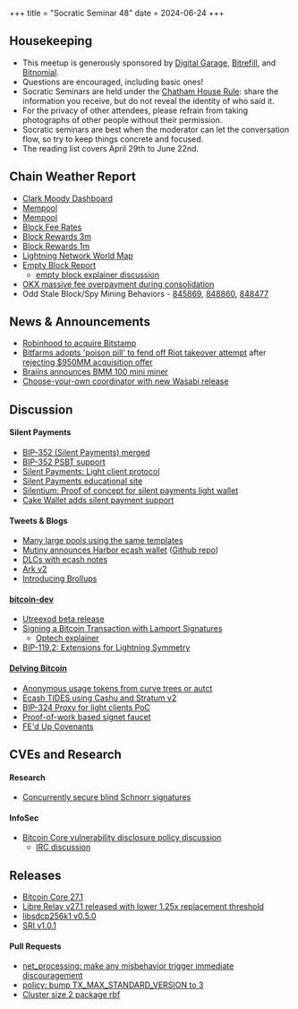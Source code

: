 +++
title = "Socratic Seminar 48"
date = 2024-06-24
+++

Housekeeping
------------

- This meetup is generously sponsored by [Digital Garage](https://dg717.com/), [Bitrefill](https://bitrefill.com/), and [Bitnomial](https://bitnomial.com).
- Questions are encouraged, including basic ones!
- Socratic Seminars are held under the [Chatham House Rule](https://www.chathamhouse.org/about-us/chatham-house-rule): share the information you receive, but do not reveal the identity of who said it.
- For the privacy of other attendees, please refrain from taking photographs of other people without their permission.
- Socratic seminars are best when the moderator can let the conversation flow, so try to keep things concrete and focused.
- The reading list covers April 29th to June 22nd.

Chain Weather Report
--------------------

- [Clark Moody Dashboard](https://dashboard.clarkmoody.com/)
- [Mempool](https://www.bitcoin-mempool.info/#BTC,30d,weight)
- [Mempool](https://mempool.space/graphs/mempool#1m)
- [Block Fee Rates](https://mempool.space/graphs/mining/block-fee-rates#1m)
- [Block Rewards 3m](https://mempool.space/graphs/mining/block-rewards#3m)
- [Block Rewards 1m](https://mempool.space/graphs/mining/block-rewards#1m)
- [Lightning Network World Map](https://mempool.space/graphs/lightning/nodes-channels-map)
- [Empty Block Report](https://research.mempool.space/empty-block-report/)
    - [empty block explainer discussion](https://github.com/mempool/mempool/pull/5087)
- [OKX massive fee overpayment during consolidation](https://x.com/mononautical/status/1799209814146297899)
- Odd Stale Block/Spy Mining Behaviors - [845869](https://x.com/0xB10C/status/1796518471511237065), [848860](https://x.com/0xB10C/status/1804143652962185531), [848477](https://x.com/0xB10C/status/1803082081385246738)

News & Announcements
--------------------

- [Robinhood to acquire Bitstamp](https://blog.bitstamp.net/post/robinhood-to-acquire-bitstamp/)
- [Bitfarms adopts 'poison pill' to fend off Riot takeover attempt](https://www.reuters.com/business/finance/bitfarms-adopt-poison-pill-amid-riot-takeover-attempt-2024-06-10/) after [rejecting $950MM acquisition offer](https://www.tftc.io/riot-platforms-proposal-acquire-bitfarms/)
- [Braiins announces BMM 100 mini miner](https://braiins.com/hardware/bmm-100-mini-miner)
- [Choose-your-own coordinator with new Wasabi release](https://x.com/wasabiwallet/status/1796988769523867735)

Discussion
----------

#### Silent Payments

- [BIP-352 (Silent Payments) merged](https://github.com/bitcoin/bips/blob/master/bip-0352.mediawiki)
- [BIP-352 PSBT support](https://delvingbitcoin.org/t/bip352-psbt-support/877)
- [Silent Payments: Light client protocol](https://delvingbitcoin.org/t/silent-payments-light-client-protocol/891)
- [Silent Payments educational site](https://silentpayments.xyz/)
- [Silentium: Proof of concept for silent payments light wallet](https://twitter.com/TheSingerLouis/status/1790824126472667227)
- [Cake Wallet adds silent payment support](https://github.com/cake-tech/cake_wallet/releases/tag/v4.18.0)

#### Tweets & Blogs

- [Many large pools using the same templates](https://nostr.com/note1qckcs4y67eyaawad96j7mxevucgygsfwxg42cvlrs22mxptrg05qtv0jz3)
- [Mutiny announces Harbor ecash wallet](https://blog.mutinywallet.com/harbor/) ([Github repo](https://github.com/MutinyWallet/harbor))
- [DLCs with ecash notes](https://conduition.io/cryptography/ecash-dlc/)
- [Ark v2](https://brqgoo.medium.com/introducing-ark-v2-2e7ab378e87b)
- [Introducing Brollups](https://brqgoo.medium.com/introducing-brollups-18ec4081f6e7)

#### [bitcoin-dev](https://groups.google.com/g/bitcoindev)
- [Utreexod beta release](https://groups.google.com/g/bitcoindev/c/5GyV9af9lv4)
- [Signing a Bitcoin Transaction with Lamport Signatures](https://groups.google.com/g/bitcoindev/c/mR53go5gHIk)
  - [Optech explainer](https://bitcoinops.org/en/newsletters/2024/05/08/)
- [BIP-119.2: Extensions for Lightning Symmetry](https://groups.google.com/g/bitcoindev/c/AdQ1LDJBE4s)

#### [Delving Bitcoin](https://delvingbitcoin.org/)
- [Anonymous usage tokens from curve trees or autct](https://delvingbitcoin.org/t/anonymous-usage-tokens-from-curve-trees-or-autct/862)
- [Ecash TIDES using Cashu and Stratum v2](https://delvingbitcoin.org/t/ecash-tides-using-cashu-and-stratum-v2/870)
- [BIP-324 Proxy for light clients PoC](https://delvingbitcoin.org/t/bip324-proxy-easy-integration-of-v2-transport-protocol-for-light-clients-poc/678)
- [Proof-of-work based signet faucet](https://delvingbitcoin.org/t/proof-of-work-based-signet-faucet/937)
- [FE'd Up Covenants](https://delvingbitcoin.org/t/fed-up-covenants/929)

CVEs and Research
-----------------

#### Research

- [Concurrently secure blind Schnorr signatures](https://eprint.iacr.org/2022/1676.pdf)

#### InfoSec

- [Bitcoin Core vulnerability disclosure policy discussion](https://gist.github.com/darosior/eb71638f20968f0dc896c4261a127be6)
  - [IRC discussion](https://bitcoin-irc.chaincode.com/bitcoin-core-dev/2024-06-06#1031717;)


Releases
--------

- [Bitcoin Core 27.1](https://bitcoincore.org/bin/bitcoin-core-27.1/)
- [Libre Relay v27.1 released with lower 1.25x replacement threshold](https://groups.google.com/g/bitcoindev/c/n2GNmnz0btw)
- [libsdcp256k1 v0.5.0](https://github.com/bitcoin-core/secp256k1/releases/tag/v0.5.0)
- [SRI v1.0.1](https://x.com/StratumV2/status/1795503981516496919)

#### Pull Requests
- [net_processing: make any misbehavior trigger immediate discouragement](https://github.com/bitcoin/bitcoin/pull/29575)
- [policy: bump TX_MAX_STANDARD_VERSION to 3](https://github.com/bitcoin/bitcoin/pull/29496)
- [Cluster size 2 package rbf](https://github.com/bitcoin/bitcoin/pull/28984)
